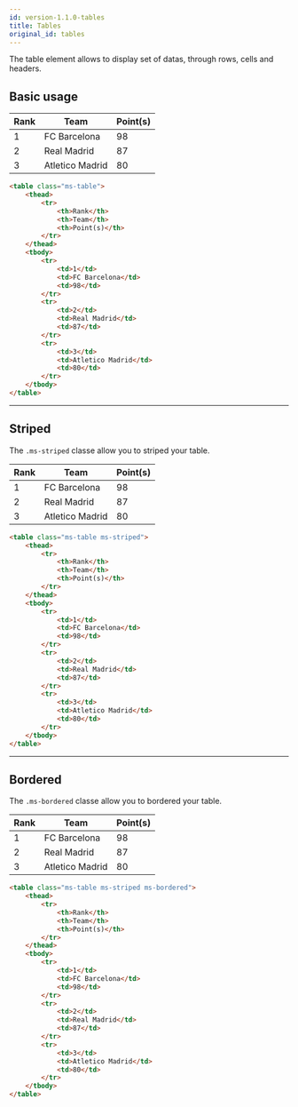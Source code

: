 ```yaml
---
id: version-1.1.0-tables
title: Tables
original_id: tables
---
```


The table element allows to display set of datas, through rows, cells and headers.

## Basic usage

<div class="ms-browser">
    <div class="ms-tab-browser">
        <div class="ms_col ms_col--1-of-3">
            <div class="ms-dot red"></div>
            <div class="ms-dot yellow"></div>
            <div class="ms-dot green"></div>
        </div>
    </div>
    <div class="ms-content">
        <table class="ms-table">
            <thead>
                <tr>
                    <th>Rank</th>
                    <th>Team</th>
                    <th>Point(s)</th>
                </tr>
            </thead>
            <tbody>
                <tr>
                    <td>1</td>
                    <td>FC Barcelona</td>
                    <td>98</td>
                </tr>
                <tr>
                    <td>2</td>
                    <td>Real Madrid</td>
                    <td>87</td>
                </tr>
                <tr>
                    <td>3</td>
                    <td>Atletico Madrid</td>
                    <td>80</td>
                </tr>
            </tbody>
        </table>
    </div>
</div>

```html
<table class="ms-table">
    <thead>
        <tr>
            <th>Rank</th>
            <th>Team</th>
            <th>Point(s)</th>
        </tr>
    </thead>
    <tbody>
        <tr>
            <td>1</td>
            <td>FC Barcelona</td>
            <td>98</td>
        </tr>
        <tr>
            <td>2</td>
            <td>Real Madrid</td>
            <td>87</td>
        </tr>
        <tr>
            <td>3</td>
            <td>Atletico Madrid</td>
            <td>80</td>
        </tr>
    </tbody>
</table>
```
___

## Striped

The `.ms-striped` classe allow you to striped your table.

<table class="ms-table ms-striped">
    <thead>
        <tr>
            <th>Rank</th>
            <th>Team</th>
            <th>Point(s)</th>
        </tr>
    </thead>
    <tbody>
        <tr>
            <td>1</td>
            <td>FC Barcelona</td>
            <td>98</td>
        </tr>
        <tr>
            <td>2</td>
            <td>Real Madrid</td>
            <td>87</td>
        </tr>
        <tr>
            <td>3</td>
            <td>Atletico Madrid</td>
            <td>80</td>
        </tr>
    </tbody>
</table>

```html
<table class="ms-table ms-striped">
    <thead>
        <tr>
            <th>Rank</th>
            <th>Team</th>
            <th>Point(s)</th>
        </tr>
    </thead>
    <tbody>
        <tr>
            <td>1</td>
            <td>FC Barcelona</td>
            <td>98</td>
        </tr>
        <tr>
            <td>2</td>
            <td>Real Madrid</td>
            <td>87</td>
        </tr>
        <tr>
            <td>3</td>
            <td>Atletico Madrid</td>
            <td>80</td>
        </tr>
    </tbody>
</table>
```
___

## Bordered

The `.ms-bordered` classe allow you to bordered your table.

<table class="ms-table ms-bordered ms-striped">
    <thead>
        <tr>
            <th>Rank</th>
            <th>Team</th>
            <th>Point(s)</th>
        </tr>
    </thead>
    <tbody>
        <tr>
            <td>1</td>
            <td>FC Barcelona</td>
            <td>98</td>
        </tr>
        <tr>
            <td>2</td>
            <td>Real Madrid</td>
            <td>87</td>
        </tr>
        <tr>
            <td>3</td>
            <td>Atletico Madrid</td>
            <td>80</td>
        </tr>
    </tbody>
</table>

```html
<table class="ms-table ms-striped ms-bordered">
    <thead>
        <tr>
            <th>Rank</th>
            <th>Team</th>
            <th>Point(s)</th>
        </tr>
    </thead>
    <tbody>
        <tr>
            <td>1</td>
            <td>FC Barcelona</td>
            <td>98</td>
        </tr>
        <tr>
            <td>2</td>
            <td>Real Madrid</td>
            <td>87</td>
        </tr>
        <tr>
            <td>3</td>
            <td>Atletico Madrid</td>
            <td>80</td>
        </tr>
    </tbody>
</table>
```